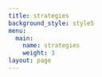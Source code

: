 ```yaml
---
title: strategies
background_style: style5
menu:
  main:
    name: strategies
    weight: 3
layout: page
---
```


